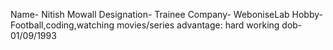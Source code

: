Name- Nitish Mowall
Designation- Trainee
Company- WeboniseLab 
Hobby- Football,coding,watching movies/series
advantage: hard working
dob-01/09/1993

